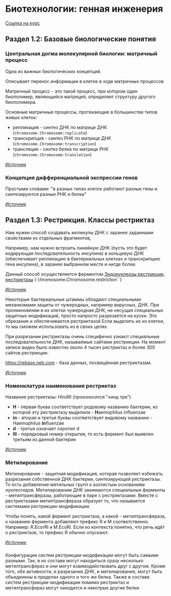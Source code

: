 # Биотехнологии: генная инженерия

[Ссылка на курс](https://stepik.org/course/94)

## Раздел 1.2: Базовые биологические понятия

### Центральная догма молекулярной биологии: матричный процесс

Одна из важных биологических концепций.

Описывает перенос информации в клетке в ходе матричных процессов

Матричный процесс - это такой процесс, при котором один биополимер, являющийся матрицей,
определяет структуру другого биополимера.

Основные матричные процессы, протекающие в большинстве типов живых клеток:
- репликация - синтез ДНК по матрице ДНК (`chromosome.Chromosome:replicate`)
- транскрипция - синтез РНК по матрице ДНК (`chromosome.Chromosome:transcription`)
- трансляция - синтез белка по матрице РНК (`chromosome.Chromosome:translation`)

[Источник](https://stepik.org/lesson/11325/step/3?unit=2436)

### Концепция дифференциальной экспрессии генов

Простыми словами: "в разных типах клеток работают разные гены и синтезируются разные РНК и белки"

[Источник](https://stepik.org/lesson/11325/step/5?unit=2436)

## Раздел 1.3: Рестрикция. Классы рестриктаз

Нам нужен способ создавать молекулы ДНК с заранее заданными свойствами из отдельных фрагментов, 

Например, нам нужно встроить линейную ДНК (пусть это будет кодирующая последовательность инсулина) в кольцевую ДНК (обеспечивает репликацию в бактериальных клетках и транскрипцию гена инсулина), в заранее выбранном месте и нигде более.

Данный способ осуществляется ферментом [Эндонуклеазы рестрикции, рестриктазы](https://ru.wikipedia.org/wiki/%D0%AD%D0%BD%D0%B4%D0%BE%D0%BD%D1%83%D0%BA%D0%BB%D0%B5%D0%B0%D0%B7%D1%8B_%D1%80%D0%B5%D1%81%D1%82%D1%80%D0%B8%D0%BA%D1%86%D0%B8%D0%B8) (`chromosome.Chromosome.restriction``)

[Источник](https://stepik.org/lesson/11327/step/1?unit=2438])

Некоторые бактериальные штаммы обладают специальными механизмами защиты от чужеродных, например вирусных, ДНК.
При проникновении в их клетки чужеродная ДНК, не несущая специальных защитных модификаций, просто напросто разрезается на куски.
Это обрезание и обеспечивается рестриктазой
Если выделить их из клетки, то мы сможем использовать из в своих целях.

При разрезании рестриктазы очень специфично узнают специальные последовательности ДНК, называемые сайтами рестрикции.
На момент записи видео было известно около 4 тысяч рестриктаз и более 300 сайтов рестрикции.

https://rebase.neb.com - база данных, посвящённая рестриктазам.

[Источник](https://stepik.org/lesson/11327/step/2?unit=2438)

### Номенклатура наименования рестриктаз

Название рестриктазы: HindIII (произносится "хинд три")
- <b>H</b> - первая буква соответствует родовому названию бактерии, из которой эту рестриктазу выделили - <b>H</b>aemophilus influenzae
- <b>in</b> - вторая и третья буквы соответствует видовому названию - Haemophilus <b>in</b>fluenzae
- <b>d</b> - третья означает серотип d
- <b>III</b> - порядковый номер открытия, то есть фермент был выявлен третьим из данной бактерии 

[Источник](https://stepik.org/lesson/11327/step/4?unit=2438)

### Метилирование

Метилирование - защитная модификация, которая позволяет избежать разрезания собственной ДНК бактерии, синтезирующей рестриктазы.
То есть добавление метильных групп к азотистым основаниям нуклеотидов.
Метилированим ДНК занимаются специальные ферменты - метилтрансферазы, работающие в паре с рестриктазами.
Вместе с рестриктазами метилтрансфераза образует то, что называется системами рестрикции-модификации.

Чтобы понять, какой фермент рестриктаза, а какой - метилтрансфераза, к названию фермента добавляют префикс R и M соответственно. Например: R.EcorRI и M.EcoRI. 
Если из контекста понятно, что речь идёт о рестриктазе, то префикс R обычно опускают.

[Источник](https://stepik.org/lesson/11327/step/5?unit=2438)

### 

Конфигурации систем рестрикции-модификации могут быть самыми разными.
Так, в их составе могут находиться сразу несколько метилтрансфераз и они могут взаимодействовать друг с другом.
Кроме того, обе активности, и разрезание ДНК, и метилирование, могут быть объединены в пределах одного и того же белка.
Также в составе систем рестрикции-модификации помимо рестриктаз и метилтрансфераз могут находится и некотрые доугие белки
